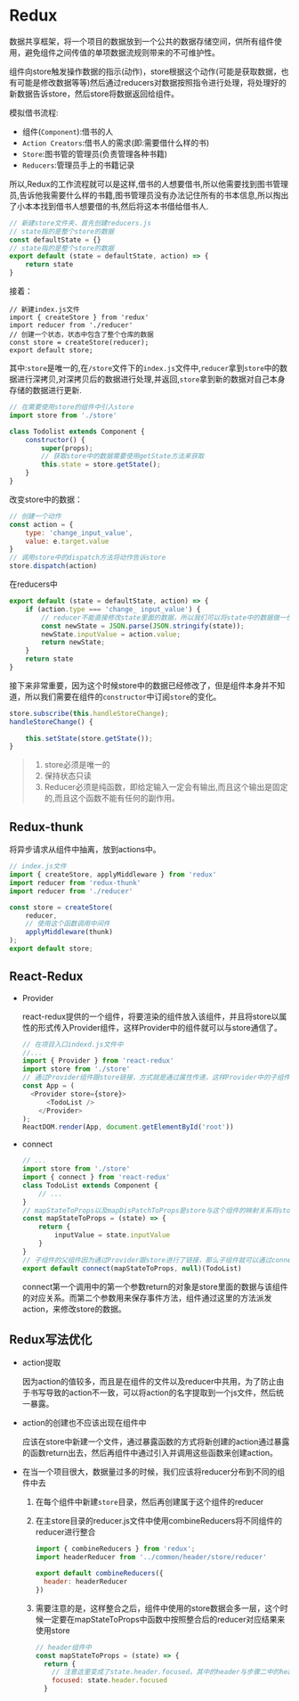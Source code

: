 # Redux

数据共享框架，将一个项目的数据放到一个公共的数据存储空间，供所有组件使用，避免组件之间传值的单项数据流规则带来的不可维护性。

组件向store触发操作数据的指示(动作)，store根据这个动作(可能是获取数据，也有可能是修改数据等等)然后通过reducers对数据按照指令进行处理，将处理好的新数据告诉store，然后store将数据返回给组件。

模拟借书流程:

- 组件(`Component`):借书的人
- `Action Creators`:借书人的需求(即:需要借什么样的书)
- `Store`:图书管的管理员(负责管理各种书籍)
- `Reducers`:管理员手上的书籍记录

所以,Redux的工作流程就可以是这样,借书的人想要借书,所以他需要找到图书管理员,告诉他我需要什么样的书籍,图书管理员没有办法记住所有的书本信息,所以掏出了小本本找到借书人想要借的书,然后将这本书借给借书人.

```javascript
// 新建store文件夹，首先创建reducers.js
// state指的是整个store的数据
const defaultState = {}
// state指的是整个store的数据
export default (state = defaultState, action) => {
    return state
}
```

接着：

```react
// 新建index.js文件
import { createStore } from 'redux'
import reducer from './reducer'
// 创建一个状态，状态中包含了整个仓库的数据
const store = createStore(reducer);
export default store;
```

其中:`store`是唯一的,在`/store`文件下的`index.js`文件中,`reducer`拿到`store`中的数据进行深拷贝,对深拷贝后的数据进行处理,并返回,`store`拿到新的数据对自己本身存储的数据进行更新.

```javascript
// 在需要使用store的组件中引入store
import store from './store'

class Todolist extends Component {
    constructor() {
        super(props);
        // 获取store中的数据需要使用getState方法来获取
        this.state = store.getState();
    }
}
```

改变store中的数据：

```javascript
// 创建一个动作
const action = {
    type: 'change_input_value',
    value: e.target.value
}
// 调用store中的dispatch方法将动作告诉store
store.dispatch(action)
```

在reducers中

```javascript
export default (state = defaultState, action) => {
    if (action.type === 'change_ input_value') {
        // reducer不能直接修改state里面的数据，所以我们可以将state中的数据做一份深拷贝，修改拷贝过来的数据，然后将修改后的数据返回
        const newState = JSON.parse(JSON.stringify(state));
        newState.inputValue = action.value;
        return newState;
    }
    return state
}
```

接下来非常重要，因为这个时候store中的数据已经修改了，但是组件本身并不知道，所以我们需要在组件的`constructor`中订阅`store`的变化。

```javascript
store.subscribe(this.handleStoreChange);
handleStoreChange() {
    
    this.setState(store.getState());
}
```

> 1. store必须是唯一的
> 2. 保持状态只读
> 3. Reducer必须是纯函数，即给定输入一定会有输出,而且这个输出是固定的,而且这个函数不能有任何的副作用。

## Redux-thunk

将异步请求从组件中抽离，放到actions中。

```javascript
// index.js文件
import { createStore, applyMiddleware } from 'redux'
import reducer from 'redux-thunk'
import reducer from './reducer'

const store = createStore(
    reducer,
    // 使用这个函数调用中间件
    applyMiddleware(thunk)
);
export default store;
```

## React-Redux

+ Provider

  react-redux提供的一个组件，将要渲染的组件放入该组件，并且将store以属性的形式传入Provider组件，这样Provider中的组件就可以与store通信了。

  ```javascript
  // 在项目入口indexd.js文件中
  //...
  import { Provider } from 'react-redux'
  import store from './store'
  // 通过Provider组件跟store链接，方式就是通过属性传递，这样Provider中的子组件都能够使用store中的数据
  const App = (
  	<Provider store={store}>
      	<TodoList />
      </Provider>
  );
  ReactDOM.render(App, document.getElementById('root'))
  ```

+ connect

  ```javascript
  // ...
  import store from './store'
  import { connect } from 'react-redux'
  class TodoList extends Component {
      // ...
  }
  // mapStateToProps以及mapDisPatchToProps是store与这个组件的映射关系将store中的值映射到该组件的props属性中，
  const mapStateToProps = (state) => {
      return {
          inputValue = state.inputValue
      }
  }
  // 子组件的父组件因为通过Provider跟store进行了链接，那么子组件就可以通过connect链接store来获取store中的数据
  export default connect(mapStateToProps, null)(TodoList)
  
  ```
  
  connect第一个调用中的第一个参数return的对象是store里面的数据与该组件的对应关系。而第二个参数用来保存事件方法，组件通过这里的方法派发action，来修改store的数据。

## Redux写法优化

+ action提取

  因为action的值较多，而且是在组件的文件以及reducer中共用，为了防止由于书写导致的action不一致，可以将action的名字提取到一个js文件，然后统一暴露。

+ action的创建也不应该出现在组件中

  应该在store中新建一个文件，通过暴露函数的方式将新创建的action通过暴露的函数return出去，然后再组件中通过引入并调用这些函数来创建action。

+ 在当一个项目很大，数据量过多的时候，我们应该将reducer分布到不同的组件中去

  1. 在每个组件中新建`store`目录，然后再创建属于这个组件的reducer

  2. 在主store目录的reducer.js文件中使用combineReducers将不同组件的reducer进行整合

     ```javascript
     import { combineReducers } from 'redux';
     import headerReducer from '../common/header/store/reducer'
     
     export default combineReducers({
       header: headerReducer
     })
     
     ```

  3. 需要注意的是，这样整合之后，组件中使用的store数据会多一层，这个时候一定要在mapStateToProps中函数中按照整合后的reducer对应结果来使用store

     ```javascript
     // header组件中
     const mapStateToProps = (state) => {
       return {
         // 注意这里变成了state.header.focused，其中的header与步骤二中的header对应  
         focused: state.header.focused
       }
     ```
